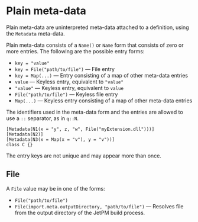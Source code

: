  # Plain meta-data

Plain meta-data are uninterpreted meta-data attached to a definition, using the `Metadata` meta-data.

Plain meta-data consists of a `Name()` or `Name` form that consists of zero or more entries. The following are the possible entry forms:

* `key = "value"`
* `key = File("path/to/file")` — File entry
* `key = Map(...)` — Entry consisting of a map of other meta-data entries
* `value` — Keyless entry, equivalent to `"value"`
* `"value"` — Keyless entry, equivalent to `value`
* `File("path/to/file")` — Keyless file entry
* `Map(...)` — Keyless entry consisting of a map of other meta-data entries

The identifiers used in the meta-data form and the entries are allowed to use a `::` separator, as in `q::N`.

```
[Metadata(N1(x = "y", z, "w", File("myExtension.dll")))]
[Metadata(N2)]
[Metadata(N3(x = Map(x = "v"), y = "v"))]
class C {}
```

The entry keys are not unique and may appear more than once.

## File

A `File` value may be in one of the forms:

* `File("path/to/file")`
* `File(import.meta.outputDirectory, "path/to/file")` — Resolves file from the output directory of the JetPM build process.